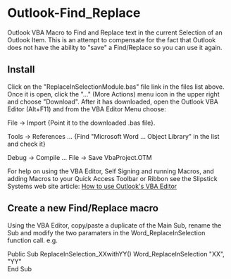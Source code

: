 # Outlook-Find_Replace
Outlook VBA Macro to Find and Replace text in the current Selection of an Outlook Item. This is an attempt to compensate for the fact that Outlook does not have the ability to "save" a Find/Replace so you can use it again.

## Install
Click on the "ReplaceInSelectionModule.bas" file link in the files list above. Once it is open, click the "..." (More Actions) menu icon in the upper right and choose "Download". After it has downloaded, open the Outlook VBA Editor (Alt+F11) and from the VBA Editor Menu choose:

File -> Import
{Point it to the downloaded .bas file}.

Tools -> References ...
{Find "Microsoft Word ... Object Library" in the list and check it}

Debug -> Compile ...
File -> Save VbaProject.OTM

For help on using the VBA Editor, Self Signing and running Macros, and adding Macros to your Quick Access Toolbar or Ribbon see the Slipstick Systems web site article: [How to use Outlook's VBA Editor](https://www.slipstick.com/developer/how-to-use-outlooks-vba-editor/)

## Create a new Find/Replace macro
Using the VBA Editor, copy/paste a duplicate of the Main Sub, rename the Sub and modify the two paramaters in the Word_ReplaceInSelection function call. e.g.

Public Sub ReplaceInSelection_XXwithYY()
    Word_ReplaceInSelection "XX", "YY"   
End Sub
